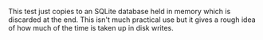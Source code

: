 This test just copies to an SQLite database held in memory which is discarded at the end. This isn't much practical use but it gives a rough idea of how much of the time is taken up in disk writes.
